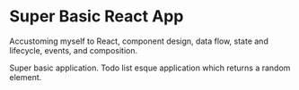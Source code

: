 # Super Basic React App

Accustoming myself to React, component design, data flow, state and lifecycle, events, and composition.

Super basic application. Todo list esque application which returns a random element.
